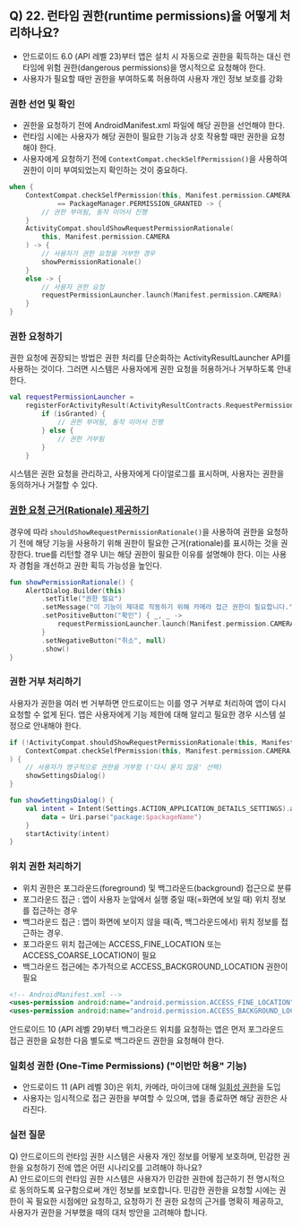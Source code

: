 ## Q) 22. 런타임 권한(runtime permissions)을 어떻게 처리하나요?

- 안드로이드 6.0 (API 레벨 23)부터 앱은 설치 시 자동으로 권한을 획득하는 대신 런타임에 위험 권한(dangerous permissions)을 명시적으로 요청해야 한다.
- 사용자가 필요할 때만 권한을 부여하도록 허용하여 사용자 개인 정보 보호를 강화

### 권한 선언 및 확인

- 권한을 요청하기 전에 AndroidManifest.xml 파일에 해당 권한을 선언해야 한다.
- 런타임 시에는 사용자가 해당 권한이 필요한 기능과 상호 작용할 때만 권한을 요청해야 한다.
- 사용자에게 요청하기 전에 `ContextCompat.checkSelfPermission()`을 사용하여 권한이 이미 부여되었는지 확인하는 것이 중요하다.

```kotlin
when {
    ContextCompat.checkSelfPermission(this, Manifest.permission.CAMERA)
            == PackageManager.PERMISSION_GRANTED -> {
        // 권한 부여됨, 동작 이어서 진행
    }
    ActivityCompat.shouldShowRequestPermissionRationale(
        this, Manifest.permission.CAMERA
    ) -> {
        // 사용자가 권한 요청을 거부한 경우
        showPermissionRationale()
    }
    else -> {
        // 사용자 권한 요청
        requestPermissionLauncher.launch(Manifest.permission.CAMERA)
    }
}
```

### 권한 요청하기

권한 요청에 권장되는 방법은 권한 처리를 단순화하는 ActivityResultLauncher API를 사용하는 것이다.
그러면 시스템은 사용자에게 권한 요청을 허용하거나 거부하도록 안내한다.

```kotlin
val requestPermissionLauncher =
    registerForActivityResult(ActivityResultContracts.RequestPermission()) { isGranted ->
        if (isGranted) {
            // 권한 부여됨, 동작 이어서 진행
        } else {
            // 권한 거부됨
        }
    }
```

시스템은 권한 요청을 관리하고, 사용자에게 다이얼로그를 표시하며, 사용자는 권한을 동의하거나 거절할 수 있다.

### [권한 요청 근거(Rationale) 제공하기](https://developer.android.com/training/permissions/requesting#explain)

경우에 따라 `shouldShowRequestPermissionRationale()`을 사용하여 권한을 요청하기 전에 해당 기능을 사용하기 위해 권한이 필요한 근거(rationale)를 표시하는 것을 권장한다.
true를 리턴할 경우 UI는 해당 권한이 필요한 이유를 설명해야 한다. 이는 사용자 경험을 개선하고 권한 획득 가능성을 높인다.

```kotlin
fun showPermissionRationale() {
    AlertDialog.Builder(this)
        .setTitle("권한 필요")
        .setMessage("이 기능이 제대로 작동하기 위해 카메라 접근 권한이 필요합니다.")
        .setPositiveButton("확인") { _, _ ->
            requestPermissionLauncher.launch(Manifest.permission.CAMERA)
        }
        .setNegativeButton("취소", null)
        .show()
}
```

### 권한 거부 처리하기

사용자가 권한을 여러 번 거부하면 안드로이드는 이를 영구 거부로 처리하여 앱이 다시 요청할 수 없게 된다.
앱은 사용자에게 기능 제한에 대해 알리고 필요한 경우 시스템 설정으로 안내해야 한다.

```kotlin
if (!ActivityCompat.shouldShowRequestPermissionRationale(this, Manifest.permission.CAMERA) &&
    ContextCompat.checkSelfPermission(this, Manifest.permission.CAMERA) != PackageManager.PERMISSION_GRANTED
) {
    // 사용자가 영구적으로 권한을 거부함 ('다시 묻지 않음' 선택)
    showSettingsDialog()
}

fun showSettingsDialog() {
    val intent = Intent(Settings.ACTION_APPLICATION_DETAILS_SETTINGS).apply {
        data = Uri.parse("package:$packageName")
    }
    startActivity(intent)
}
```

### 위치 권한 처리하기

- 위치 권한은 포그라운드(foreground) 및 백그라운드(background) 접근으로 분류
- 포그라운드 접근 : 앱이 사용자 눈앞에서 실행 중일 때(=화면에 보일 때) 위치 정보를 접근하는 경우
- 백그라운드 접근 : 앱이 화면에 보이지 않을 때(즉, 백그라운드에서) 위치 정보를 접근하는 경우.
- 포그라운드 위치 접근에는 ACCESS_FINE_LOCATION 또는 ACCESS_COARSE_LOCATION이 필요
- 백그라운드 접근에는 추가적으로 ACCESS_BACKGROUND_LOCATION 권한이 필요

```xml
<!-- AndroidManifest.xml -->
<uses-permission android:name="android.permission.ACCESS_FINE_LOCATION"/>
<uses-permission android:name="android.permission.ACCESS_BACKGROUND_LOCATION"/>
```
안드로이드 10 (API 레벨 29)부터 백그라운드 위치를 요청하는 앱은 먼저 포그라운드 접근 권한을 요청한 다음 별도로 백그라운드 권한을 요청해야 한다.

### 일회성 권한 (One-Time Permissions) ("이번만 허용" 기능)
- 안드로이드 11 (API 레벨 30)은 위치, 카메라, 마이크에 대해 [일회성 권한](https://developer.android.com/training/permissions/requesting#one-time)을 도입
- 사용자는 임시적으로 접근 권한을 부여할 수 있으며, 앱을 종료하면 해당 권한은 사라진다.

### 실전 질문
Q) 안드로이드의 런타임 권한 시스템은 사용자 개인 정보를 어떻게 보호하며, 민감한 권한을 요청하기 전에 앱은 어떤 시나리오를 고려해야 하나요?<br>
A) 안드로이드의 런타임 권한 시스템은 사용자가 민감한 권한에 접근하기 전 명시적으로 동의하도록 요구함으로써 개인 정보를 보호합니다.
민감한 권한을 요청할 시에는 권한이 꼭 필요한 시점에만 요청하고, 요청하기 전 권한 요청의 근거를 명확히 제공하고, 사용자가 권한을 거부했을 때의 대처 방안을 고려해야 합니다.
